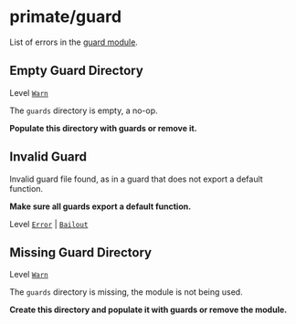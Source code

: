 # primate/guard

List of errors in the [guard module](/modules/guard).

## Empty Guard Directory

Level [`Warn`][warn]

The `guards` directory is empty, a no-op.

**Populate this directory with guards or remove it.**

## Invalid Guard

Invalid guard file found, as in a guard that does not export a default function.

**Make sure all guards export a default function.**

Level [`Error`][error] | [`Bailout`][bailout]

## Missing Guard Directory

Level [`Warn`][warn]

The `guards` directory is missing, the module is not being used.

**Create this directory and populate it with guards or remove the module.**

[error]: /guide/logging#error
[bailout]: /guide/logging#bailout
[warn]: /guide/logging#warn
